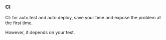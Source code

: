 
### CI 

CI: for auto test and auto deploy, save your time and expose the problem at the first time.

However, it depends on your test.
